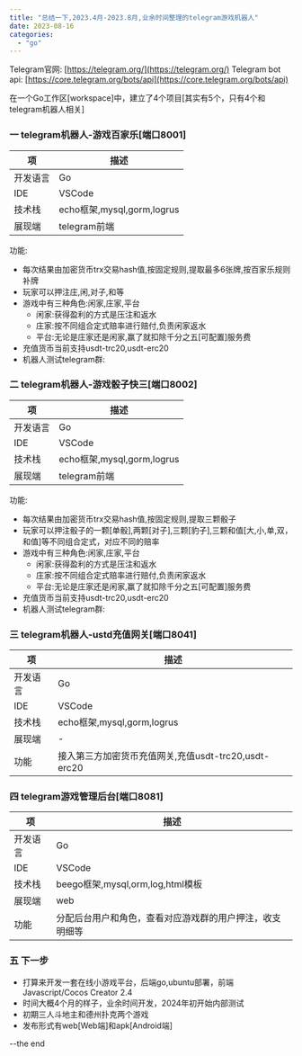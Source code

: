 ```yaml
---
title: "总结一下,2023.4月-2023.8月,业余时间整理的telegram游戏机器人"
date: 2023-08-16
categories: 
  - "go"
---
```


Telegram官网: [https://telegram.org/](https://telegram.org/) Telegram bot api: [https://core.telegram.org/bots/api](https://core.telegram.org/bots/api)

在一个Go工作区[workspace]中，建立了4个项目[其实有5个，只有4个和telegram机器人相关]

### 一 telegram机器人-游戏百家乐[端口8001]

| 项 | 描述 |
| --- | --- |
| 开发语言 | Go |
| IDE | VSCode |
| 技术栈 | echo框架,mysql,gorm,logrus |
| 展现端 | telegram前端 |

功能:

- 每次结果由加密货币trx交易hash值,按固定规则,提取最多6张牌,按百家乐规则补牌
- 玩家可以押注庄,闲,对子,和等
- 游戏中有三种角色:闲家,庄家,平台
    - 闲家:获得盈利的方式是压注和返水
    - 庄家:按不同组合定式赔率进行赔付,负责闲家返水
    - 平台:无论是庄家还是闲家,赢了就扣除千分之五[可配置]服务费
- 充值货币当前支持usdt-trc20,usdt-erc20
- 机器人测试telegram群:

### 二 telegram机器人-游戏骰子快三[端口8002]

| 项 | 描述 |
| --- | --- |
| 开发语言 | Go |
| IDE | VSCode |
| 技术栈 | echo框架,mysql,gorm,logrus |
| 展现端 | telegram前端 |

功能:

- 每次结果由加密货币trx交易hash值,按固定规则,提取三颗骰子
- 玩家可以押注骰子的一颗[单骰],两颗[对子],三颗[豹子],三颗和值[大,小,单,双，和值]等不同组合定式，对应不同的赔率
- 游戏中有三种角色:闲家,庄家,平台
    - 闲家:获得盈利的方式是压注和返水
    - 庄家:按不同组合定式赔率进行赔付,负责闲家返水
    - 平台:无论是庄家还是闲家,赢了就扣除千分之五[可配置]服务费
- 充值货币当前支持usdt-trc20,usdt-erc20
- 机器人测试telegram群:

### 三 telegram机器人-ustd充值网关[端口8041]

| 项 | 描述 |
| --- | --- |
| 开发语言 | Go |
| IDE | VSCode |
| 技术栈 | echo框架,mysql,gorm,logrus |
| 展现端 | - |
| 功能 | 接入第三方加密货币充值网关,充值usdt-trc20,usdt-erc20 |

### 四 telegram游戏管理后台[端口8081]

| 项 | 描述 |
| --- | --- |
| 开发语言 | Go |
| IDE | VSCode |
| 技术栈 | beego框架,mysql,orm,log,html模板 |
| 展现端 | web |
| 功能 | 分配后台用户和角色，查看对应游戏群的用户押注，收支明细等 |

### 五 下一步

- 打算来开发一套在线小游戏平台，后端go,ubuntu部署，前端Javascript/Cocos Creator 2.4
- 时间大概4个月的样子，业余时间开发，2024年初开始内部测试
- 初期三人斗地主和德州扑克两个游戏
- 发布形式有web[Web端]和apk[Android端]

--the end
